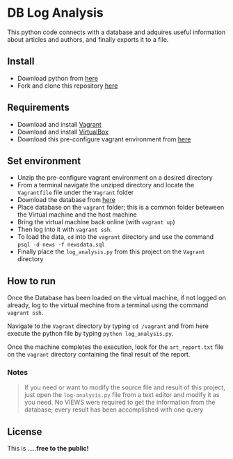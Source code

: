 # DB Log Analysis
This python code connects with a database and adquires useful information about articles and authors, and finally exports it to a file.

## Install
 - Download python from [here](https://www.python.org/)
 - Fork and clone this repository [here](https://github.com/Ronald03/log_analysis)
 
## Requirements
- Download and install [Vagrant](https://www.vagrantup.com/downloads.html)
- Download and install [VirtualBox](https://www.virtualbox.org/wiki/Downloads)
- Download this pre-configure vagrant environment from [here](https://s3.amazonaws.com/video.udacity-data.com/topher/2017/June/5948287e_fsnd-virtual-machine/fsnd-virtual-machine.zip)

## Set environment
- Unzip the pre-configure vagrant environment on a desired directory
- From a terminal navigate the unziped directory and locate the `Vagrantfile` file under the `Vagrant` folder
- Download the database from [here](https://d17h27t6h515a5.cloudfront.net/topher/2016/August/57b5f748_newsdata/newsdata.zip)
-  Place database on the `vagrant` folder; this is a common folder beteween the Virtual machine and the host machine
- Bring the virtual machine back online (with `vagrant up`)
- Then log into it with `vagrant ssh`.
- To load the data, `cd` into the `vagrant` directory and use the command `psql -d news -f newsdata.sql`
- Finally place the `log_analysis.py` from this project on the `Vagrant` directory

## How to run
Once the Database has been loaded on the virtual machine, if not logged on already, log to the virtual mechine from a terminal using the command `vagrant ssh`. 

Navigate to the `Vagrant` directory by typing `cd /vagrant` and from here execute the python file by typing `python log_analysis.py`.

Once the machine completes the execution, look for the `art_report.txt` file on the `vagrant` directory containing the final result of the report.

### Notes
> If you need or want to modify the source file and result of this project, just open the `log-analysis.py` file from a text editor and modify it as you need.
> No VIEWS were required to get the information from the database; every result has been accomplished with one query 

## License
This is .....**free to the public!**
